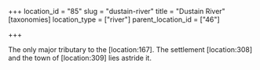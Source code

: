 +++
location_id = "85"
slug = "dustain-river"
title = "Dustain River"
[taxonomies]
location_type = ["river"]
parent_location_id = ["46"]

+++

The only major tributary to the \[location:167\]. The settlement \[location:308\] and the town of \[location:309\] lies astride it.
